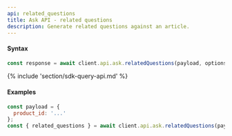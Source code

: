 ```yaml
---
api: related_questions
title: Ask API - related questions
description: Generate related questions against an article.
---
```


#### Syntax
```js
const response = await client.api.ask.relatedQuestions(payload, options);
```

{% include 'section/sdk-query-api.md' %}

#### Examples
```js
const payload = {
  product_id: '...'
};
const { related_questions } = await client.api.ask.relatedQuestions(payload);
```
